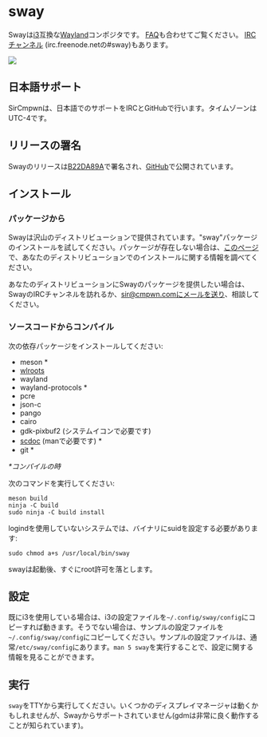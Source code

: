 # sway

Swayは[i3](https://i3wm.org/)互換な[Wayland](http://wayland.freedesktop.org/)コンポジタです。
[FAQ](https://github.com/swaywm/sway/wiki)も合わせてご覧ください。
[IRC チャンネル](http://webchat.freenode.net/?channels=sway&uio=d4) (irc.freenode.netの#sway)もあります。

[![](https://sr.ht/ICd5.png)](https://sr.ht/ICd5.png)

## 日本語サポート

SirCmpwnは、日本語でのサポートをIRCとGitHubで行います。タイムゾーンはUTC-4です。

## リリースの署名

Swayのリリースは[B22DA89A](http://pgp.mit.edu/pks/lookup?op=vindex&search=0x52CB6609B22DA89A)で署名され、[GitHub](https://github.com/swaywm/sway/releases)で公開されています。

## インストール

### パッケージから

Swayは沢山のディストリビューションで提供されています。"sway"パッケージのインストールを試してください。パッケージが存在しない場合は、[このページ](https://github.com/swaywm/sway/wiki/Unsupported-packages)で、あなたのディストリビューションでのインストールに関する情報を調べてください。

あなたのディストリビューションにSwayのパッケージを提供したい場合は、SwayのIRCチャンネルを訪れるか、sir@cmpwn.comにメールを送り、相談してください。

### ソースコードからコンパイル

次の依存パッケージをインストールしてください:

* meson \*
* [wlroots](https://github.com/swaywm/wlroots)
* wayland
* wayland-protocols \*
* pcre
* json-c
* pango
* cairo
* gdk-pixbuf2 (システムイコンで必要です)
* [scdoc](https://git.sr.ht/~sircmpwn/scdoc) (manで必要です) \*
* git \*

_\*コンパイルの時_

次のコマンドを実行してください:

    meson build
    ninja -C build
    sudo ninja -C build install

logindを使用していないシステムでは、バイナリにsuidを設定する必要があります:

    sudo chmod a+s /usr/local/bin/sway

swayは起動後、すぐにroot許可を落とします。

## 設定

既にi3を使用している場合は、i3の設定ファイルを`~/.config/sway/config`にコピーすれば動きます。そうでない場合は、サンプルの設定ファイルを`~/.config/sway/config`にコピーしてください。サンプルの設定ファイルは、通常`/etc/sway/config`にあります。`man 5 sway`を実行することで、設定に関する情報を見ることができます。

## 実行

`sway`をTTYから実行してください。いくつかのディスプレイマネージャは動くかもしれませんが、Swayからサポートされていません(gdmは非常に良く動作することが知られています)。

